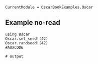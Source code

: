 ```@meta
CurrentModule = OscarBookExamples.Oscar
```

## Example no-read
```jldoctest #LABEL
using Oscar
Oscar.set_seed!(42)
Oscar.randseed!(42)
#AUXCODE

# output
```
